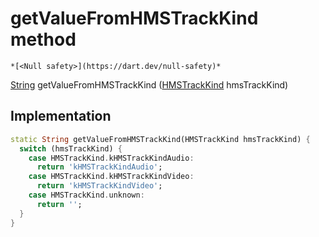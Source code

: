 


# getValueFromHMSTrackKind method




    *[<Null safety>](https://dart.dev/null-safety)*




[String](https://api.flutter.dev/flutter/dart-core/String-class.html) getValueFromHMSTrackKind
([HMSTrackKind](../../hmssdk_flutter/HMSTrackKind-class.md) hmsTrackKind)








## Implementation

```dart
static String getValueFromHMSTrackKind(HMSTrackKind hmsTrackKind) {
  switch (hmsTrackKind) {
    case HMSTrackKind.kHMSTrackKindAudio:
      return 'kHMSTrackKindAudio';
    case HMSTrackKind.kHMSTrackKindVideo:
      return 'kHMSTrackKindVideo';
    case HMSTrackKind.unknown:
      return '';
  }
}
```







